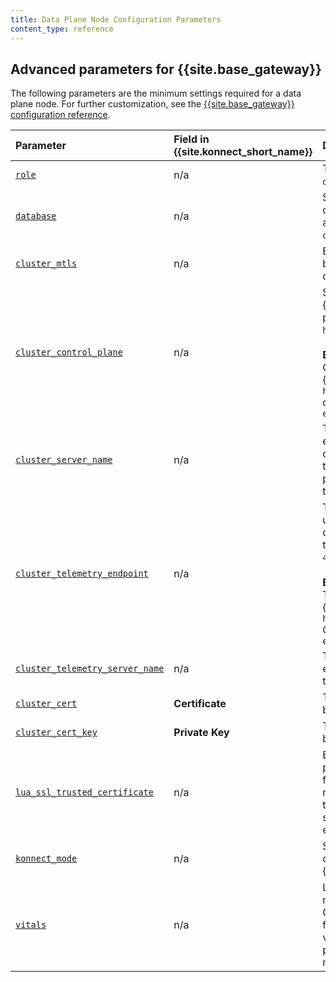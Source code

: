```yaml
---
title: Data Plane Node Configuration Parameters
content_type: reference
---
```


## Advanced parameters for {{site.base_gateway}}

The following parameters are the minimum settings required for a data plane node.
For further customization, see the
[{{site.base_gateway}} configuration reference](/gateway/latest/reference/configuration).

 Parameter                            | Field in {{site.konnect_short_name}} | Description and Value
:-------------------------------------|:------------------------------|:----------------------
 [`role`](/gateway/latest/reference/configuration/#role) | n/a  | The role of the node, in this case `data_plane`.
 [`database`](/gateway/latest/reference/configuration/#database) | n/a | Specifies whether this node connects directly to a database. For a data plane, this setting is always `off`.
 [`cluster_mtls`](/gateway/latest/reference/configuration/#cluster_mtls) | n/a | Enables mTLS on connections between the control plane and the data plane. In this case, set to  `"pki"`.
 [`cluster_control_plane`](/gateway/latest/reference/configuration/#cluster_control_plane) | n/a | Sets the address of the {{site.konnect_short_name}} control plane. Must be in the format `host:port`, with port set to `443`. <br><br> **Example:**<br>Control plane endpoint in {{site.konnect_short_name}}:<br>`https://example.cp.khcp.konghq.com`<br>configuration value:<br>`example.cp.khcp.konghq.com:443`
 [`cluster_server_name`](/gateway/latest/reference/configuration/#cluster_server_name) | n/a | The SNI (Server Name Indication extension) to use for data plane connections to the control plane through TLS. When not set, data plane will use `kong_clustering` as the SNI.
 [`cluster_telemetry_endpoint`](/gateway/latest/reference/configuration/#cluster_telemetry_endpoint) | n/a | The address that the data plane uses to send Analytics telemetry data to the control plane. Must be in the format `host:port`, with port set to `443`. <br><br> **Example:**<br>Telemetry endpoint in {{site.konnect_short_name}}:<br>`https://example.tp.khcp.konghq.com`<br>Configuration value:<br>`example.tp.khcp.konghq.com:443`
 [`cluster_telemetry_server_name`](/gateway/latest/reference/configuration/#cluster_telemetry_server_name) | n/a | The SNI (Server Name Indication extension) to use for Analytics telemetry data.
 [`cluster_cert`](/gateway/latest/reference/configuration/#cluster_cert) | **Certificate** | The certificate used for mTLS between CP/DP nodes.
 [`cluster_cert_key`](/gateway/latest/reference/configuration/#cluster_cert_key) | **Private Key** | The private key used for mTLS between CP/DP nodes.
 [`lua_ssl_trusted_certificate`](/gateway/latest/reference/configuration/#lua_ssl_trusted_certificate) | n/a | Either a comma-separated list of paths to certificate authority (CA) files in PEM format, or `system`. We recommend using the value `system` to let {{site.konnect_short_name}} search for the default provided by each distribution.
 [`konnect_mode`](/gateway/latest/reference/configuration/#konnect_mode) | n/a | Set to `on` for any data plane node connected to {{site.konnect_short_name}}.
 [`vitals`](/gateway/latest/reference/configuration/#vitals) | n/a | Legacy vitals analytics reporting mechanism. Set to `off` for all Kong Gateway versions >= 3.0. Set to `on` for Kong Gateway 2.8.x to collect vitals data and send it to the control plane for Analytics dashboards and metrics.
